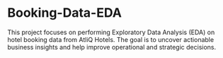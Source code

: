 # Booking-Data-EDA
This project focuses on performing Exploratory Data Analysis (EDA) on hotel booking data from AtliQ Hotels. The goal is to uncover actionable business insights and help improve operational and strategic decisions.
